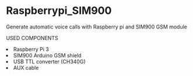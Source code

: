 # Raspberrypi_SIM900
Generate automatic voice calls with Raspberry pi and SIM900 GSM module

USED COMPONENTS

</ul>
  <li>Raspberry Pi 3 </li>
  <li>SIM900 Arduino GSM shield</li>
  <li>USB TTL converter (CH340G)</li>
  <li>AUX cable</li>
</ul>
  
